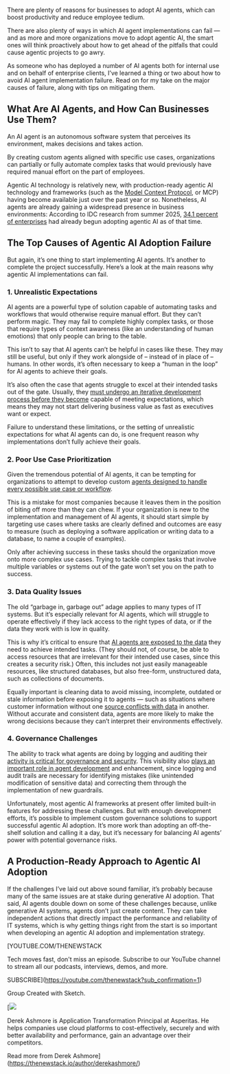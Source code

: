 There are plenty of reasons for businesses to adopt AI agents, which can boost productivity and reduce employee tedium.

There are also plenty of ways in which AI agent implementations can fail — and as more and more organizations move to adopt agentic AI, the smart ones will think proactively about how to get ahead of the pitfalls that could cause agentic projects to go awry.

As someone who has deployed a number of AI agents both for internal use and on behalf of enterprise clients, I’ve learned a thing or two about how to avoid AI agent implementation failure. Read on for my take on the major causes of failure, along with tips on mitigating them.

## What Are AI Agents, and How Can Businesses Use Them?

An AI agent is an autonomous software system that perceives its environment, makes decisions and takes action.

By creating custom agents aligned with specific use cases, organizations can partially or fully automate complex tasks that would previously have required manual effort on the part of employees.

Agentic AI technology is relatively new, with production-ready agentic AI technology and frameworks (such as the [Model Context Protocol](https://thenewstack.io/model-context-protocol-a-primer-for-the-developers/), or MCP) having become available just over the past year or so. Nonetheless, AI agents are already gaining a widespread presence in business environments: According to IDC research from summer 2025, [34.1 percent of enterprises](https://my.idc.com/getdoc.jsp?containerId=US53383725) had already begun adopting agentic AI as of that time.

## The Top Causes of Agentic AI Adoption Failure

But again, it’s one thing to start implementing AI agents. It’s another to complete the project successfully. Here’s a look at the main reasons why agentic AI implementations can fail.

### 1. Unrealistic Expectations

AI agents are a powerful type of solution capable of automating tasks and workflows that would otherwise require manual effort. But they can’t perform magic. They may fail to complete highly complex tasks, or those that require types of context awareness (like an understanding of human emotions) that only people can bring to the table.

This isn’t to say that AI agents can’t be helpful in cases like these. They may still be useful, but only if they work alongside of – instead of in place of – humans. In other words, it’s often necessary to keep a “human in the loop” for AI agents to achieve their goals.

It’s also often the case that agents struggle to excel at their intended tasks out of the gate. Usually, they [must undergo an iterative development process before they become](https://thenewstack.io/engineers-must-become-agile-collaboration-ninjas/) capable of meeting expectations, which means they may not start delivering business value as fast as executives want or expect.

Failure to understand these limitations, or the setting of unrealistic expectations for what AI agents can do, is one frequent reason why implementations don’t fully achieve their goals.

### 2. Poor Use Case Prioritization

Given the tremendous potential of AI agents, it can be tempting for organizations to attempt to develop custom [agents designed to handle every possible use case or workflow](https://thenewstack.io/semantic-router-and-its-role-in-designing-agentic-workflows/).

This is a mistake for most companies because it leaves them in the position of biting off more than they can chew. If your organization is new to the implementation and management of AI agents, it should start simple by targeting use cases where tasks are clearly defined and outcomes are easy to measure (such as deploying a software application or writing data to a database, to name a couple of examples).

Only after achieving success in these tasks should the organization move onto more complex use cases. Trying to tackle complex tasks that involve multiple variables or systems out of the gate won’t set you on the path to success.

### 3. Data Quality Issues

The old “garbage in, garbage out” adage applies to many types of IT systems. But it’s especially relevant for AI agents, which will struggle to operate effectively if they lack access to the right types of data, or if the data they work with is low in quality.

This is why it’s critical to ensure that [AI agents are exposed to the data](https://thenewstack.io/system-two-ai-the-dawn-of-reasoning-agents-in-business/) they need to achieve intended tasks. (They should not, of course, be able to access resources that are irrelevant for their intended use cases, since this creates a security risk.) Often, this includes not just easily manageable resources, like structured databases, but also free-form, unstructured data, such as collections of documents.

Equally important is cleaning data to avoid missing, incomplete, outdated or stale information before exposing it to agents — such as situations where customer information without one [source conflicts with data](https://thenewstack.io/dispelling-myths-of-open-source-complexity-with-apache-iceberg/) in another. Without accurate and consistent data, agents are more likely to make the wrong decisions because they can’t interpret their environments effectively.

### 4. Governance Challenges

The ability to track what agents are doing by logging and auditing their [activity is critical for governance and security](https://thenewstack.io/how-attackers-move-from-azure-active-directory-to-on-prem-ad/). This visibility also [plays an important role in agent development](https://thenewstack.io/playing-dd-with-ai-the-agentic-ai-developers-achilles-heel/) and enhancement, since logging and audit trails are necessary for identifying mistakes (like unintended modification of sensitive data) and correcting them through the implementation of new guardrails.

Unfortunately, most agentic AI frameworks at present offer limited built-in features for addressing these challenges. But with enough development efforts, it’s possible to implement custom governance solutions to support successful agentic AI adoption. It’s more work than adopting an off-the-shelf solution and calling it a day, but it’s necessary for balancing AI agents’ power with potential governance risks.

## A Production-Ready Approach to Agentic AI Adoption

If the challenges I’ve laid out above sound familiar, it’s probably because many of the same issues are at stake during generative AI adoption. That said, AI agents double down on some of these challenges because, unlike generative AI systems, agents don’t just create content. They can take independent actions that directly impact the performance and reliability of IT systems, which is why getting things right from the start is so important when developing an agentic AI adoption and implementation strategy.

[YOUTUBE.COM/THENEWSTACK

Tech moves fast, don't miss an episode. Subscribe to our YouTube
channel to stream all our podcasts, interviews, demos, and more.

SUBSCRIBE](https://youtube.com/thenewstack?sub_confirmation=1)

Group
Created with Sketch.

[![](https://cdn.thenewstack.io/media/2023/07/651ec920-derek-ashmore.jpeg)

Derek Ashmore is Application Transformation Principal at Asperitas. He helps companies use cloud platforms to cost-effectively, securely and with better availability and performance, gain an advantage over their competitors.

Read more from Derek Ashmore](https://thenewstack.io/author/derekashmore/)